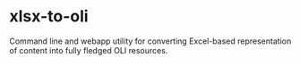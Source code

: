 # xlsx-to-oli

Command line and webapp utility for converting Excel-based representation
of content into fully fledged OLI resources.
